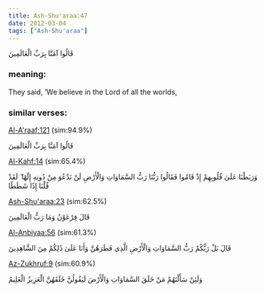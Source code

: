 ```yaml
---
title: Ash-Shu'araa:47
date: 2012-03-04
tags: ["Ash-Shu'araa"]
---
```

قَالُوا آمَنَّا بِرَبِّ الْعَالَمِينَ
### meaning: 
They said, ‘We believe in the Lord of all the worlds,
### similar verses: 

[Al-A'raaf:121](/7/121) (sim:94.9%)

قَالُوا آمَنَّا بِرَبِّ الْعَالَمِينَ

[Al-Kahf:14](/18/14) (sim:65.4%)

وَرَبَطْنَا عَلَىٰ قُلُوبِهِمْ إِذْ قَامُوا فَقَالُوا رَبُّنَا رَبُّ السَّمَاوَاتِ وَالْأَرْضِ لَنْ نَدْعُوَ مِنْ دُونِهِ إِلَٰهًا ۖ لَقَدْ قُلْنَا إِذًا شَطَطًا

[Ash-Shu'araa:23](/26/23) (sim:62.5%)

قَالَ فِرْعَوْنُ وَمَا رَبُّ الْعَالَمِينَ

[Al-Anbiyaa:56](/21/56) (sim:61.3%)

قَالَ بَلْ رَبُّكُمْ رَبُّ السَّمَاوَاتِ وَالْأَرْضِ الَّذِي فَطَرَهُنَّ وَأَنَا عَلَىٰ ذَٰلِكُمْ مِنَ الشَّاهِدِينَ

[Az-Zukhruf:9](/43/9) (sim:60.9%)

وَلَئِنْ سَأَلْتَهُمْ مَنْ خَلَقَ السَّمَاوَاتِ وَالْأَرْضَ لَيَقُولُنَّ خَلَقَهُنَّ الْعَزِيزُ الْعَلِيمُ
